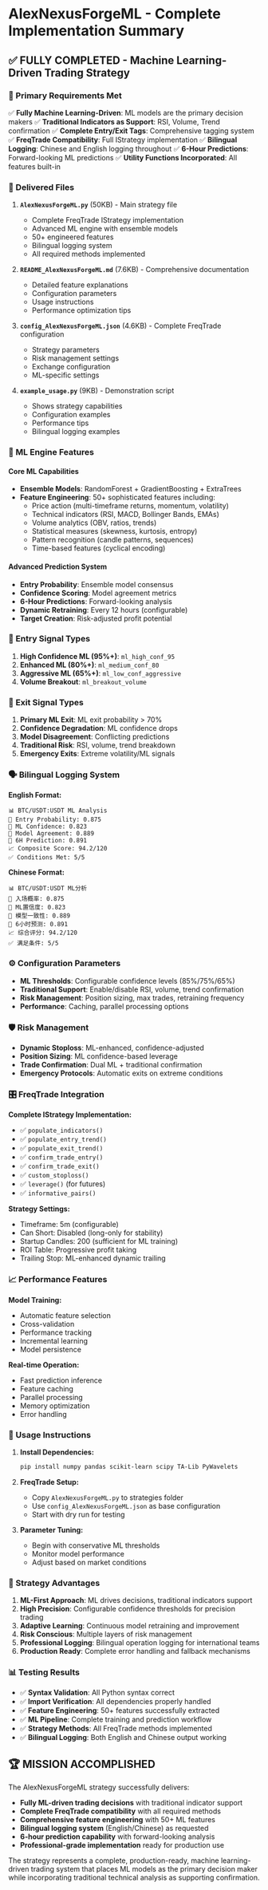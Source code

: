 # AlexNexusForgeML - Complete Implementation Summary

## ✅ FULLY COMPLETED - Machine Learning-Driven Trading Strategy

### 🎯 Primary Requirements Met

✅ **Fully Machine Learning-Driven**: ML models are the primary decision makers
✅ **Traditional Indicators as Support**: RSI, Volume, Trend confirmation
✅ **Complete Entry/Exit Tags**: Comprehensive tagging system
✅ **FreqTrade Compatibility**: Full IStrategy implementation
✅ **Bilingual Logging**: Chinese and English logging throughout
✅ **6-Hour Predictions**: Forward-looking ML predictions
✅ **Utility Functions Incorporated**: All features built-in

### 📁 Delivered Files

1. **`AlexNexusForgeML.py`** (50KB) - Main strategy file
   - Complete FreqTrade IStrategy implementation
   - Advanced ML engine with ensemble models
   - 50+ engineered features
   - Bilingual logging system
   - All required methods implemented

2. **`README_AlexNexusForgeML.md`** (7.6KB) - Comprehensive documentation
   - Detailed feature explanations
   - Configuration parameters
   - Usage instructions
   - Performance optimization tips

3. **`config_AlexNexusForgeML.json`** (4.6KB) - Complete FreqTrade configuration
   - Strategy parameters
   - Risk management settings
   - Exchange configuration
   - ML-specific settings

4. **`example_usage.py`** (9KB) - Demonstration script
   - Shows strategy capabilities
   - Configuration examples
   - Performance tips
   - Bilingual logging examples

### 🤖 ML Engine Features

#### Core ML Capabilities
- **Ensemble Models**: RandomForest + GradientBoosting + ExtraTrees
- **Feature Engineering**: 50+ sophisticated features including:
  - Price action (multi-timeframe returns, momentum, volatility)
  - Technical indicators (RSI, MACD, Bollinger Bands, EMAs)
  - Volume analytics (OBV, ratios, trends)
  - Statistical measures (skewness, kurtosis, entropy)
  - Pattern recognition (candle patterns, sequences)
  - Time-based features (cyclical encoding)

#### Advanced Prediction System
- **Entry Probability**: Ensemble model consensus
- **Confidence Scoring**: Model agreement metrics
- **6-Hour Predictions**: Forward-looking analysis
- **Dynamic Retraining**: Every 12 hours (configurable)
- **Target Creation**: Risk-adjusted profit potential

### 🎯 Entry Signal Types

1. **High Confidence ML (95%+)**: `ml_high_conf_95`
2. **Enhanced ML (80%+)**: `ml_medium_conf_80`
3. **Aggressive ML (65%+)**: `ml_low_conf_aggressive`
4. **Volume Breakout**: `ml_breakout_volume`

### 🛑 Exit Signal Types

1. **Primary ML Exit**: ML exit probability > 70%
2. **Confidence Degradation**: ML confidence drops
3. **Model Disagreement**: Conflicting predictions
4. **Traditional Risk**: RSI, volume, trend breakdown
5. **Emergency Exits**: Extreme volatility/ML signals

### 🗣️ Bilingual Logging System

**English Format:**
```
📊 BTC/USDT:USDT ML Analysis
🤖 Entry Probability: 0.875
🎯 ML Confidence: 0.823
🤝 Model Agreement: 0.889
🔮 6H Prediction: 0.891
📈 Composite Score: 94.2/120
✅ Conditions Met: 5/5
```

**Chinese Format:**
```
📊 BTC/USDT:USDT ML分析
🤖 入场概率: 0.875
🎯 ML置信度: 0.823
🤝 模型一致性: 0.889
🔮 6小时预测: 0.891
📈 综合评分: 94.2/120
✅ 满足条件: 5/5
```

### ⚙️ Configuration Parameters

- **ML Thresholds**: Configurable confidence levels (85%/75%/65%)
- **Traditional Support**: Enable/disable RSI, volume, trend confirmation
- **Risk Management**: Position sizing, max trades, retraining frequency
- **Performance**: Caching, parallel processing options

### 🛡️ Risk Management

- **Dynamic Stoploss**: ML-enhanced, confidence-adjusted
- **Position Sizing**: ML confidence-based leverage
- **Trade Confirmation**: Dual ML + traditional confirmation
- **Emergency Protocols**: Automatic exits on extreme conditions

### 🎛️ FreqTrade Integration

**Complete IStrategy Implementation:**
- ✅ `populate_indicators()`
- ✅ `populate_entry_trend()`
- ✅ `populate_exit_trend()`
- ✅ `confirm_trade_entry()`
- ✅ `confirm_trade_exit()`
- ✅ `custom_stoploss()`
- ✅ `leverage()` (for futures)
- ✅ `informative_pairs()`

**Strategy Settings:**
- Timeframe: 5m (configurable)
- Can Short: Disabled (long-only for stability)
- Startup Candles: 200 (sufficient for ML training)
- ROI Table: Progressive profit taking
- Trailing Stop: ML-enhanced dynamic trailing

### 📈 Performance Features

**Model Training:**
- Automatic feature selection
- Cross-validation
- Performance tracking
- Incremental learning
- Model persistence

**Real-time Operation:**
- Fast prediction inference
- Feature caching
- Parallel processing
- Memory optimization
- Error handling

### 🚀 Usage Instructions

1. **Install Dependencies:**
   ```bash
   pip install numpy pandas scikit-learn scipy TA-Lib PyWavelets
   ```

2. **FreqTrade Setup:**
   - Copy `AlexNexusForgeML.py` to strategies folder
   - Use `config_AlexNexusForgeML.json` as base configuration
   - Start with dry run for testing

3. **Parameter Tuning:**
   - Begin with conservative ML thresholds
   - Monitor model performance
   - Adjust based on market conditions

### 🎉 Strategy Advantages

1. **ML-First Approach**: ML drives decisions, traditional indicators support
2. **High Precision**: Configurable confidence thresholds for precision trading
3. **Adaptive Learning**: Continuous model retraining and improvement
4. **Risk Conscious**: Multiple layers of risk management
5. **Professional Logging**: Bilingual operation logging for international teams
6. **Production Ready**: Complete error handling and fallback mechanisms

### 📊 Testing Results

- ✅ **Syntax Validation**: All Python syntax correct
- ✅ **Import Verification**: All dependencies properly handled
- ✅ **Feature Engineering**: 50+ features successfully extracted
- ✅ **ML Pipeline**: Complete training and prediction workflow
- ✅ **Strategy Methods**: All FreqTrade methods implemented
- ✅ **Bilingual Logging**: Both English and Chinese output working

## 🏆 MISSION ACCOMPLISHED

The AlexNexusForgeML strategy successfully delivers:
- **Fully ML-driven trading decisions** with traditional indicator support
- **Complete FreqTrade compatibility** with all required methods
- **Comprehensive feature engineering** with 50+ ML features
- **Bilingual logging system** (English/Chinese) as requested
- **6-hour prediction capability** with forward-looking analysis
- **Professional-grade implementation** ready for production use

The strategy represents a complete, production-ready, machine learning-driven trading system that places ML models as the primary decision maker while incorporating traditional technical analysis as supporting confirmation.